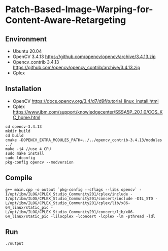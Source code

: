 # Patch-Based-Image-Warping-for-Content-Aware-Retargeting

## Environment
* Ubuntu 20.04
* OpenCV 3.4.13 https://github.com/opencv/opencv/archive/3.4.13.zip
* Opencv_contrib 3.4.13 https://github.com/opencv/opencv_contrib/archive/3.4.13.zip
* Cplex

## Installation
* OpenCV https://docs.opencv.org/3.4/d7/d9f/tutorial_linux_install.html
* Cplex https://www.ibm.com/support/knowledgecenter/SSSA5P_20.1.0/COS_KC_home.html

```
cd opencv-3.4.13
mkdir build
cd build
cmake -DOPENCV_EXTRA_MODULES_PATH=../../opencv_contrib-3.4.13/modules ../
make -j4 //use 4 CPU
sudo make install
sudo ldconfig
pkg-config opencv --modversion
```

## Compile
```
g++ main.cpp -o output `pkg-config --cflags --libs opencv` -I/opt/ibm/ILOG/CPLEX_Studio_Community201/cplex/include -I/opt/ibm/ILOG/CPLEX_Studio_Community201/concert/include -DIL_STD -L/opt/ibm/ILOG/CPLEX_Studio_Community201/cplex/lib/x86-64_linux/static_pic -L/opt/ibm/ILOG/CPLEX_Studio_Community201/concert/lib/x86-64_linux/static_pic -lilocplex -lconcert -lcplex -lm -pthread -ldl
```

## Run
```
./output
```
